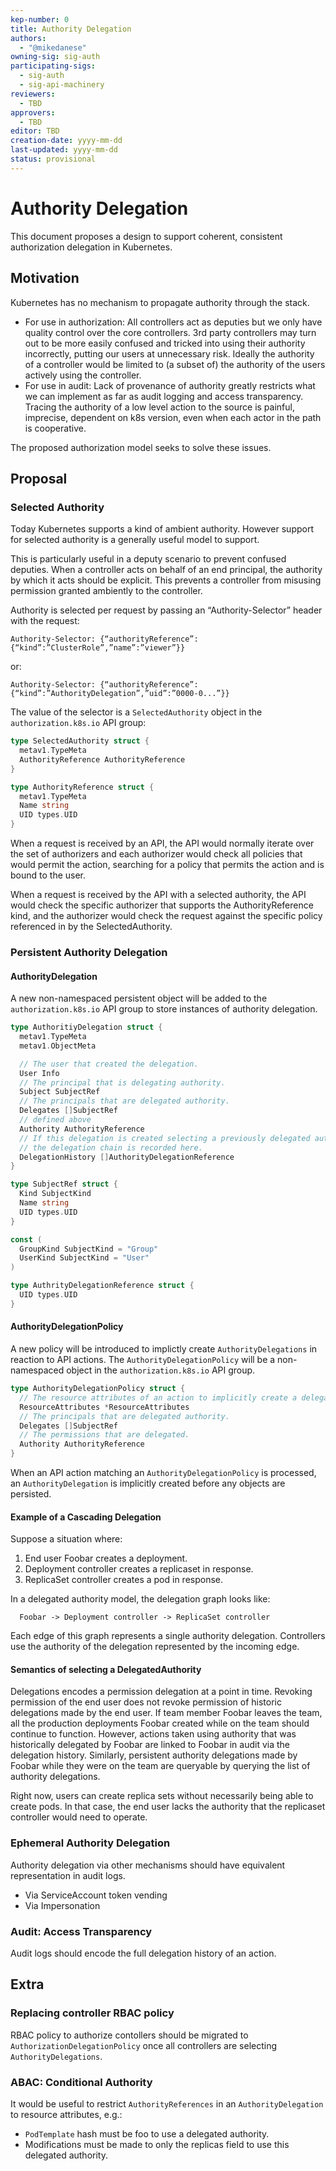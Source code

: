 ```yaml
---
kep-number: 0
title: Authority Delegation
authors:
  - "@mikedanese"
owning-sig: sig-auth
participating-sigs:
  - sig-auth
  - sig-api-machinery
reviewers:
  - TBD
approvers:
  - TBD
editor: TBD
creation-date: yyyy-mm-dd
last-updated: yyyy-mm-dd
status: provisional
---
```


# Authority Delegation

This document proposes a design to support coherent, consistent authorization
delegation in Kubernetes.

## Motivation

Kubernetes has no mechanism to propagate authority through the stack.

* For use in authorization: All controllers act as deputies but we only have
  quality control over the core controllers. 3rd party controllers may turn out
  to be more easily confused and tricked into using their authority incorrectly,
  putting our users at unnecessary risk. Ideally the authority of a controller
  would be limited to (a subset of) the authority of the users actively using
  the controller.
* For use in audit: Lack of provenance of authority greatly restricts what we
  can implement as far as audit logging and access transparency. Tracing the
  authority of a low level action to the source is painful, imprecise,
  dependent on k8s version, even when each actor in the path is cooperative.

The proposed authorization model seeks to solve these issues.

<!---

## Table of Contents

## Summary


### Goals

### Non-Goals

-->


## Proposal

### Selected Authority

Today Kubernetes supports a kind of ambient authority. However support for
selected authority is a generally useful model to support.

This is particularly useful in a deputy scenario to prevent confused deputies.
When a controller acts on behalf of an end principal, the authority by which it
acts should be explicit. This prevents a controller from misusing permission
granted ambiently to the controller.

Authority is selected per request by passing an “Authority-Selector” header
with the request:

```
Authority-Selector: {“authorityReference”:{“kind”:”ClusterRole”,”name”:”viewer”}}
```
or:
```
Authority-Selector: {“authorityReference”:{“kind”:”AuthorityDelegation”,”uid”:”0000-0...”}}
```

The value of the selector is a `SelectedAuthority` object in the
`authorization.k8s.io` API group:

```go
type SelectedAuthority struct {
  metav1.TypeMeta
  AuthorityReference AuthorityReference
}

type AuthorityReference struct {
  metav1.TypeMeta
  Name string
  UID types.UID
}
```

When a request is received by an API, the API would normally iterate over the
set of authorizers and each authorizer would check all policies that would
permit the action, searching for a policy that permits the action and is bound
to the user.

When a request is received by the API with a selected authority, the API would
check the specific authorizer that supports the AuthorityReference kind, and
the authorizer would check the request against the specific policy referenced
in by the SelectedAuthority.

### Persistent Authority Delegation

#### AuthorityDelegation

A new non-namespaced persistent object will be added to the
`authorization.k8s.io` API group to store instances of authority delegation.

```go
type AuthoritiyDelegation struct {
  metav1.TypeMeta
  metav1.ObjectMeta

  // The user that created the delegation.
  User Info
  // The principal that is delegating authority.
  Subject SubjectRef
  // The principals that are delegated authority.
  Delegates []SubjectRef
  // defined above
  Authority AuthorityReference
  // If this delegation is created selecting a previously delegated authority,
  // the delegation chain is recorded here.
  DelegationHistory []AuthorityDelegationReference
}

type SubjectRef struct {
  Kind SubjectKind
  Name string
  UID types.UID
}

const (
  GroupKind SubjectKind = "Group"
  UserKind SubjectKind = "User"
)

type AuthrityDelegationReference struct {
  UID types.UID
}
```

#### AuthorityDelegationPolicy

A new policy will be introduced to implictly create `AuthorityDelegations` in
reaction to API actions. The `AuthorityDelegationPolicy` will be a
non-namespaced object in the `authorization.k8s.io` API group.

```go
type AuthorityDelegationPolicy struct {
  // The resource attributes of an action to implicitly create a delegation for.
  ResourceAttributes *ResourceAttributes
  // The principals that are delegated authority.
  Delegates []SubjectRef
  // The permissions that are delegated.
  Authority AuthorityReference
}
```

When an API action matching an `AuthorityDelegationPolicy` is processed, an
`AuthorityDelegation` is implicitly created before any objects are persisted.

#### Example of a Cascading Delegation

Suppose a situation where:

1) End user Foobar creates a deployment.
2) Deployment controller creates a replicaset in response.
3) ReplicaSet controller creates a pod in response.

In a delegated authority model, the delegation graph looks like:

      Foobar -> Deployment controller -> ReplicaSet controller

Each edge of this graph represents a single authority delegation. Controllers
use the authority of the delegation represented by the incoming edge.

#### Semantics of selecting a DelegatedAuthority

Delegations encodes a permission delegation at a point in time. Revoking
permission of the end user does not revoke permission of historic delegations
made by the end user. If team member Foobar leaves the team, all the production
deployments Foobar created while on the team should continue to function.
However, actions taken using authority that was historically delegated by Foobar
are linked to Foobar in audit via the delegation history. Similarly, persistent
authority delegations made by Foobar while they were on the team are queryable
by querying the list of authority delegations.

Right now, users can create replica sets without necessarily being able to
create pods. In that case, the end user lacks the authority that the replicaset
controller would need to operate.

### Ephemeral Authority Delegation

Authority delegation via other mechanisms should have equivalent representation
in audit logs.

* Via ServiceAccount token vending
* Via Impersonation

### Audit: Access Transparency

Audit logs should encode the full delegation history of an action.

## Extra

### Replacing controller RBAC policy

RBAC policy to authorize contollers should be migrated to
`AuthorizationDelegationPolicy` once all controllers are selecting
`AuthorityDelegations`.

### ABAC: Conditional Authority

It would be useful to restrict `AuthorityReferences` in an `AuthorityDelegation`
to resource attributes, e.g.:

* `PodTemplate` hash must be foo to use a delegated authority.
* Modifications must be made to only the replicas field to use this delegated
  authority.

<!---

### Authorization Tokens

### SubjectAccessReview

### Expiring persisted authority delgations

### Risks and Mitigations

What are the risks of this proposal and how do we mitigate.
Think broadly.
For example, consider both security and how this will impact the larger kubernetes ecosystem.

## Graduation Criteria

How will we know that this has succeeded?
Gathering user feedback is crucial for building high quality experiences and SIGs have the important responsibility of setting milestones for stability and completeness.
Hopefully the content previously contained in [umbrella issues][] will be tracked in the `Graduation Criteria` section.

[umbrella issues]: https://github.com/kubernetes/kubernetes/issues/42752

## Implementation History

Major milestones in the life cycle of a KEP should be tracked in `Implementation History`.
Major milestones might include

- the `Summary` and `Motivation` sections being merged signaling SIG acceptance
- the `Proposal` section being merged signaling agreement on a proposed design
- the date implementation started
- the first Kubernetes release where an initial version of the KEP was available
- the version of Kubernetes where the KEP graduated to general availability
- when the KEP was retired or superseded

-->
